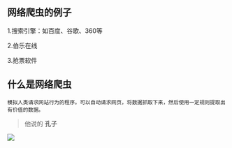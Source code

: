 ## 网络爬虫的例子

1.搜索引擎：如百度、谷歌、360等

2.伯乐在线

3.抢票软件

## 什么是网络爬虫
    模拟人类请求网站行为的程序。可以自动请求网页，将数据抓取下来，然后使用一定规则提取出有价值的数据。

>他说的 **孔子** 
<img src="http://img3.imgtn.bdimg.com/it/u=2200166214,500725521&fm=26&gp=0.jpg" />
